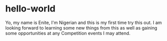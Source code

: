 # hello-world

Yo, my name is Enite, I'm Nigerian and this is my first time try this out. I am looking forward to learning some new things from this as well as gaining some opportunities at any Competition events I may attend. 
